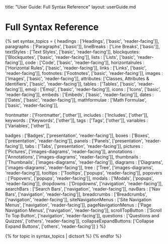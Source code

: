 <frontmatter>
  title: "User Guide: Full Syntax Reference"
  layout: userGuide.md
</frontmatter>

<include src="components/advanced.md#slots-info" />

# Full Syntax Reference

{% set syntax_topics = {
  headings : ['Headings', ['basic', 'reader-facing']],
  paragraphs : ['Paragraphs', ['basic']],
  lineBreaks : ['Line Breaks', ['basic']],
  textStyles : ['Text Styles', ['basic', 'reader-facing']],
  blockquotes: ['Blockquotes', ['basic', 'reader-facing']],
  lists : ['Lists', ['basic', 'reader-facing']],
  code : ['Code', ['basic', 'reader-facing']],
  horizontalrules : ['Horizontal Rules', ['basic', 'reader-facing']],
  links : ['Links', ['basic', 'reader-facing']],
  footnotes: ['Footnotes', ['basic', 'reader-facing']],
  images : ['Images', ['basic', 'reader-facing']],
  attributes: ['Classes, Attributes & Identifiers', ['basic', 'reader-facing']],
  tables : ['Tables', ['basic', 'reader-facing']],
  emoji : ['Emoji', ['basic', 'reader-facing']],
  icons : ['Icons', ['basic', 'reader-facing']],
  embeds : ['Embeds', ['basic', 'reader-facing']],
  dates : ['Dates', ['basic', 'reader-facing']],
  mathformulae : ['Math Formulae', ['basic', 'reader-facing']],

  frontmatter : ['Frontmatter', ['other']],
  includes : ['Includes', ['other']],
  keywords : ['Keywords', ['other']],
  tags : ['Tags', ['other']],
  variables : ['Variables', ['other']],

  badges : ['Badges', ['presentation', 'reader-facing']],
  boxes : ['Boxes', ['presentation', 'reader-facing']],
  panels : ['Panels', ['presentation', 'reader-facing']],
  tabs : ['Tabs', ['presentation', 'reader-facing']],
  pictures : ['Pictures', ['images-diagrams', 'reader-facing']],
  annotations : ['Annotations', ['images-diagrams', 'reader-facing']],
  thumbnails : ['Thumbnails', ['images-diagrams', 'reader-facing']],
  diagrams : ['Diagrams', ['images-diagrams', 'reader-facing']],
  tree : ['Tree', ['images-diagrams', 'reader-facing']],
  tooltips : ['Tooltips', ['popups', 'reader-facing']],
  popovers : ['Popovers', ['popups', 'reader-facing']],
  modals : ['Modals', ['popups', 'reader-facing']],
  dropdowns : ['Dropdowns', ['navigation', 'reader-facing']],
  searchBars : ['Search Bars', ['navigation', 'reader-facing']],
  navBars : ['Nav Bars', ['navigation', 'reader-facing']],
  breadcrumbs : ['Breadcrumbs', ['navigation', 'reader-facing']],
  siteNavigationMenus : ['Site Navigation Menus', ['navigation', 'reader-facing']],
  pageNavigationMenus : ['Page Navigation Menus', ['navigation', 'reader-facing']],
  scrollTopButton : ['Scroll To Top Button', ['navigation', 'reader-facing']],
  questions : ['Questions and Quizzes', ['others', 'reader-facing']],
  collapseExpandButtons: ['Collapse Expand Buttons', ['others', 'reader-facing']]
} %}

{% for topic in syntax_topics | dictsort %}
<panel type="seamless" header="###### **{{ topic[1][0] }}**">
  <include src="syntax/{{ topic[0] }}.md" />
</panel>
{% endfor %}
